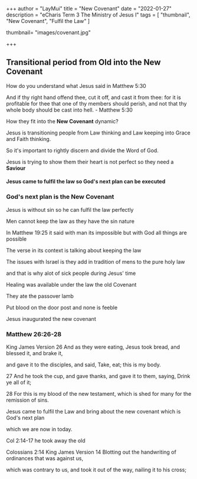 +++
author = "LayMui"
title = "New Covenant"
date = "2022-01-27"
description = "eCharis Term 3 The Ministry of Jesus I"
tags = [
   "thumbnail", "New Covenant", "Fulfil the Law"
]

thumbnail= "images/covenant.jpg"

+++

## Transitional period from Old into the New Covenant

How do you understand what Jesus said in Matthew 5:30

And if thy right hand offend thee, cut it off, and cast it from thee:
for it is profitable for thee that one of thy members should perish,
and not that thy whole body should be cast into hell. - Matthew 5:30

How they fit into the **New Covenant** dynamic?

Jesus is transitioning people from Law thinking and Law keeping into
Grace and Faith thinking.

So it's important to rightly discern and divide the Word of God.

Jesus is trying to show them their heart is not perfect so they need a **Saviour**

#### Jesus came to fulfil the law so God's next plan can be executed

### God's next plan is the New Covenant

Jesus is without sin
so he can fulfil the law perfectly

Men cannot keep the law as they have the sin nature

In Matthew 19:25 it said with man its impossible
but with God all things are possible

The verse in its context is talking about keeping the law

The issues with Israel is they add in tradition of mens to the pure holy law

and that is why alot of sick people during Jesus' time

Healing was available under the law the old Covenant

They ate the passover lamb

Put blood on the door post and none is feeble

Jesus inaugurated the new covenant

### Matthew 26:26-28

King James Version
26 And as they were eating, Jesus took bread, and blessed it, and brake it,

and gave it to the disciples, and said, Take, eat; this is my body.

27 And he took the cup, and gave thanks, and gave it to them, saying, Drink ye all of it;

28 For this is my blood of the new testament, which is shed for many for the remission of sins.

Jesus came to fulfil the Law and bring about the new covenant which is God's next plan

which we are now in today.

Col 2:14-17 he took away the old

Colossians 2:14
King James Version
14 Blotting out the handwriting of ordinances that was against us,

which was contrary to us, and took it out of the way, nailing it to his cross;

